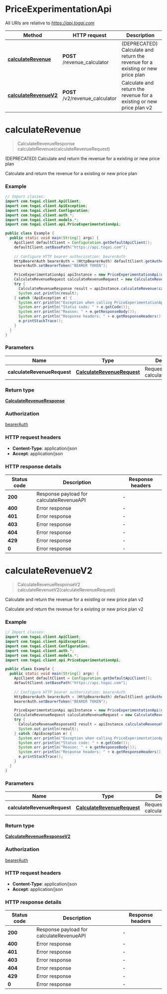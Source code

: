 # PriceExperimentationApi

All URIs are relative to *https://api.togai.com*

| Method | HTTP request | Description |
|------------- | ------------- | -------------|
| [**calculateRevenue**](PriceExperimentationApi.md#calculateRevenue) | **POST** /revenue_calculator | (DEPRECATED) Calculate and return the revenue for a existing or new price plan |
| [**calculateRevenueV2**](PriceExperimentationApi.md#calculateRevenueV2) | **POST** /v2/revenue_calculator | Calculate and return the revenue for a existing or new price plan v2 |


<a id="calculateRevenue"></a>
# **calculateRevenue**
> CalculateRevenueResponse calculateRevenue(calculateRevenueRequest)

(DEPRECATED) Calculate and return the revenue for a existing or new price plan

Calculate and return the revenue for a existing or new price plan

### Example
```java
// Import classes:
import com.togai.client.ApiClient;
import com.togai.client.ApiException;
import com.togai.client.Configuration;
import com.togai.client.auth.*;
import com.togai.client.models.*;
import com.togai.client.api.PriceExperimentationApi;

public class Example {
  public static void main(String[] args) {
    ApiClient defaultClient = Configuration.getDefaultApiClient();
    defaultClient.setBasePath("https://api.togai.com");
    
    // Configure HTTP bearer authorization: bearerAuth
    HttpBearerAuth bearerAuth = (HttpBearerAuth) defaultClient.getAuthentication("bearerAuth");
    bearerAuth.setBearerToken("BEARER TOKEN");

    PriceExperimentationApi apiInstance = new PriceExperimentationApi(defaultClient);
    CalculateRevenueRequest calculateRevenueRequest = new CalculateRevenueRequest(); // CalculateRevenueRequest | Request payload for calculateRevenueAPI
    try {
      CalculateRevenueResponse result = apiInstance.calculateRevenue(calculateRevenueRequest);
      System.out.println(result);
    } catch (ApiException e) {
      System.err.println("Exception when calling PriceExperimentationApi#calculateRevenue");
      System.err.println("Status code: " + e.getCode());
      System.err.println("Reason: " + e.getResponseBody());
      System.err.println("Response headers: " + e.getResponseHeaders());
      e.printStackTrace();
    }
  }
}
```

### Parameters

| Name | Type | Description  | Notes |
|------------- | ------------- | ------------- | -------------|
| **calculateRevenueRequest** | [**CalculateRevenueRequest**](CalculateRevenueRequest.md)| Request payload for calculateRevenueAPI | |

### Return type

[**CalculateRevenueResponse**](CalculateRevenueResponse.md)

### Authorization

[bearerAuth](../README.md#bearerAuth)

### HTTP request headers

 - **Content-Type**: application/json
 - **Accept**: application/json

### HTTP response details
| Status code | Description | Response headers |
|-------------|-------------|------------------|
| **200** | Response payload for calculateRevenueAPI |  -  |
| **400** | Error response |  -  |
| **401** | Error response |  -  |
| **403** | Error response |  -  |
| **404** | Error response |  -  |
| **429** | Error response |  -  |
| **0** | Error response |  -  |

<a id="calculateRevenueV2"></a>
# **calculateRevenueV2**
> CalculateRevenueResponseV2 calculateRevenueV2(calculateRevenueRequest)

Calculate and return the revenue for a existing or new price plan v2

Calculate and return the revenue for a existing or new price plan v2

### Example
```java
// Import classes:
import com.togai.client.ApiClient;
import com.togai.client.ApiException;
import com.togai.client.Configuration;
import com.togai.client.auth.*;
import com.togai.client.models.*;
import com.togai.client.api.PriceExperimentationApi;

public class Example {
  public static void main(String[] args) {
    ApiClient defaultClient = Configuration.getDefaultApiClient();
    defaultClient.setBasePath("https://api.togai.com");
    
    // Configure HTTP bearer authorization: bearerAuth
    HttpBearerAuth bearerAuth = (HttpBearerAuth) defaultClient.getAuthentication("bearerAuth");
    bearerAuth.setBearerToken("BEARER TOKEN");

    PriceExperimentationApi apiInstance = new PriceExperimentationApi(defaultClient);
    CalculateRevenueRequest calculateRevenueRequest = new CalculateRevenueRequest(); // CalculateRevenueRequest | Request payload for calculateRevenueAPI
    try {
      CalculateRevenueResponseV2 result = apiInstance.calculateRevenueV2(calculateRevenueRequest);
      System.out.println(result);
    } catch (ApiException e) {
      System.err.println("Exception when calling PriceExperimentationApi#calculateRevenueV2");
      System.err.println("Status code: " + e.getCode());
      System.err.println("Reason: " + e.getResponseBody());
      System.err.println("Response headers: " + e.getResponseHeaders());
      e.printStackTrace();
    }
  }
}
```

### Parameters

| Name | Type | Description  | Notes |
|------------- | ------------- | ------------- | -------------|
| **calculateRevenueRequest** | [**CalculateRevenueRequest**](CalculateRevenueRequest.md)| Request payload for calculateRevenueAPI | |

### Return type

[**CalculateRevenueResponseV2**](CalculateRevenueResponseV2.md)

### Authorization

[bearerAuth](../README.md#bearerAuth)

### HTTP request headers

 - **Content-Type**: application/json
 - **Accept**: application/json

### HTTP response details
| Status code | Description | Response headers |
|-------------|-------------|------------------|
| **200** | Response payload for calculateRevenueAPI |  -  |
| **400** | Error response |  -  |
| **401** | Error response |  -  |
| **403** | Error response |  -  |
| **404** | Error response |  -  |
| **429** | Error response |  -  |
| **0** | Error response |  -  |

